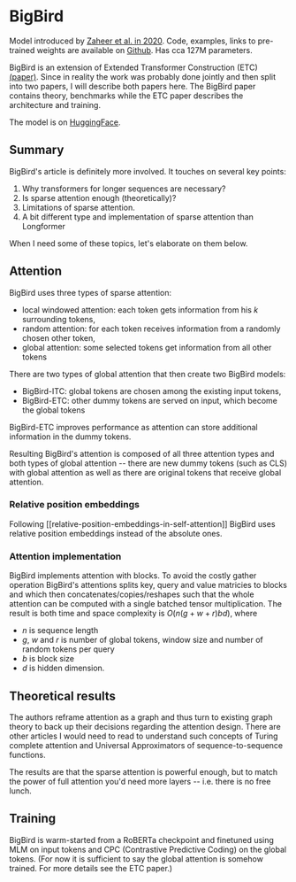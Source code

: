[paper]: https://arxiv.org/abs/2007.14062
[github]: https://github.com/google-research/bigbird
[hf_base]: https://huggingface.co/google/bigbird-roberta-base

# BigBird

Model introduced by [Zaheer et al. in 2020][paper]. Code, examples, links to
pre-trained weights are available on [Github][github]. Has cca 127M parameters.

BigBird is an extension of Extended Transformer Construction (ETC)
[(paper)](https://arxiv.org/abs/2004.08483). Since in reality the work was
probably done jointly and then split into two papers, I will describe both
papers here. The BigBird paper contains theory, benchmarks while the ETC paper
describes the architecture and training.

The model is on [HuggingFace][hf_base].

## Summary

BigBird's article is definitely more involved. It touches on several key points:

1. Why transformers for longer sequences are necessary?
2. Is sparse attention enough (theoretically)?
3. Limitations of sparse attention.
4. A bit different type and implementation of sparse attention than Longformer

When I need some of these topics, let's elaborate on them below.

## Attention

BigBird uses three types of sparse attention:

- local windowed attention: each token gets information from his $k$ surrounding
  tokens,
- random attention: for each token receives information from a randomly chosen
  other token,
- global attention: some selected tokens get information from all other tokens

There are two types of global attention that then create two BigBird
models:

- BigBird-ITC: global tokens are chosen among the existing input tokens,
- BigBird-ETC: other dummy tokens are served on input, which become the global
  tokens

BigBird-ETC improves performance as attention can store additional information
in the dummy tokens.

Resulting BigBird's attention is composed of all three attention types and both
types of global attention -- there are new dummy tokens (such as CLS) with
global attention as well as there are original tokens that receive global
attention.


### Relative position embeddings

Following [[relative-position-embeddings-in-self-attention]] BigBird uses
relative position embeddings instead of the absolute ones.

### Attention implementation

BigBird implements attention with blocks. To avoid the costly gather operation
BigBird's attentions splits key, query and value matricies to blocks and which
then concatenates/copies/reshapes such that the whole attention can be computed
with a single batched tensor multiplication. The result is both time and space
complexity is $O(n(g + w + r)bd)$, where

- $n$ is sequence length
- $g$, $w$ and $r$ is number of global tokens, window size and number of random
  tokens per query
- $b$ is block size
- $d$ is hidden dimension.


## Theoretical results

The authors reframe attention as a graph and thus turn to existing graph theory
to back up their decisions regarding the attention design. There are other
articles I would need to read to understand such concepts of Turing complete
attention and Universal Approximators of sequence-to-sequence functions.

The results are that the sparse attention is powerful enough, but to match the
power of full attention you'd need more layers -- i.e. there is no free lunch.

## Training

BigBird is warm-started from a RoBERTa checkpoint and finetuned using MLM on
input tokens and CPC (Contrastive Predictive Coding) on the global tokens. (For
now it is sufficient to say the global attention is somehow trained. For more
details see the ETC paper.)
